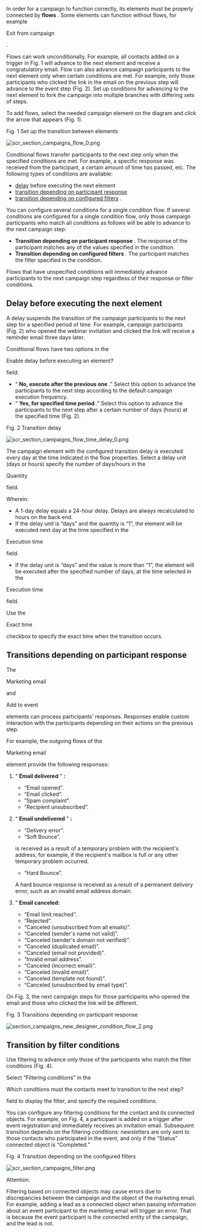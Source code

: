 


 In order for a campaign to function correctly, its elements must be properly connected by
 **flows** 
 . Some elements can function without flows, for example
 
 Exit from campaign
 
 .
 



 Flows can work unconditionally. For example, all contacts added on a trigger in Fig. 1 will advance to the next element and receive a congratulatory email. Flow can also advance campaign participants to the next element only when certain conditions are met. For example, only those participants who clicked the link in the email on the previous step will advance to the event step (Fig. 2). Set up conditions for advancing to the next element to fork the campaign into multiple branches with differing sets of steps.
 



 To add flows, select the needed campaign element on the diagram and click the arrow that appears (Fig. 1).
 




 Fig. 1 Set up the transition between elements
 

![scr_section_campaigns_flow_0.png](/docs/sites/en/files/images/Marketing_Tools/campaign_flows/scr_section_campaigns_flow_0.png)



 Conditional flows transfer participants to the next step only when the specified conditions are met. For example, a specific response was received from the participant, a certain amount of time has passed, etc. The following types of conditions are available:
 


* [delay](#title-1706-8) 
 before executing the next element
* [transition depending on participant response](#title-1706-9)
* [transition depending on configured filters](#title-1706-3) 
 .



 You can configure several conditions for a single condition flow. If several conditions are configured for a single condition flow, only those campaign participants who match all conditions as follows will be able to advance to the next campaign step:
 


* **Transition depending on participant response** 
 . The response of the participant matches any of the values specified in the condition.
* **Transition depending on configured filters** 
 . The participant matches the filter specified in the condition.



 Flows that have unspecified conditions will immediately advance participants to the next campaign step regardless of their response or filter conditions.
 



 Delay before executing the next element
-----------------------------------------



 A delay suspends the transition of the campaign participants to the next step for a specified period of time. For example, campaign participants (Fig. 2) who opened the webinar invitation and clicked the link will receive a reminder email three days later.
 



 Conditional flows have two options in the
 
 Enable delay before executing an element?
 
 field:
 


* “
 **No, execute after the previous one** 
 .” Select this option to advance the participants to the next step according to the default campaign execution frequency.
* “
 **Yes, for specified time period** 
 .” Select this option to advance the participants to the next step after a certain number of days (hours) at the specified time (Fig. 2).




 Fig. 2 Transition delay
 

![scr_section_campaigns_flow_time_delay_0.png](/docs/sites/en/files/images/Marketing_Tools/campaign_flows/scr_section_campaigns_flow_time_delay_0.png)



 The campaign element with the configured transition delay is executed every day at the time indicated in the flow properties. Select a delay unit (days or hours) specify the number of days/hours in the
 
 Quantity
 
 field.
 



 Wherein:
 


* A 1-day delay equals a 24-hour delay. Delays are always recalculated to hours on the back end.
* If the delay unit is “days” and the quantity is “1”, the element will be executed next day at the time specified in the
 
 Execution time
 
 field.
* If the delay unit is “days” and the value is more than “1”, the element will be executed after the specified number of days, at the time selected in the
 
 Execution time
 
 field.



 Use the
 
 Exact time
 
 checkbox to specify the exact time when the transition occurs.
 



 Transitions depending on participant response
-----------------------------------------------



 The
 
 Marketing email
 
 and
 
 Add to event
 
 elements can process participants’ responses. Responses enable custom interaction with the participants depending on their actions on the previous step.
 



 For example, the outgoing flows of the
 
 Marketing email
 
 element provide the following responses:
 


1. “
 **Email delivered** 
 ”
 **:** 
	* “Email opened”.
	* “Email clicked”.
	* “Spam complaint”.
	* “Recipient unsubscribed”.
2. “
 **Email undelivered** 
 ”
 **:** 
	* “Delivery error”.
	* “Soft Bounce”.
	   
	
	 is received as a result of a temporary problem with the recipient's address, for example, if the recipient's mailbox is full or any other temporary problem occurred.
	* “Hard Bounce”.
	   
	
	 A hard bounce response is received as a result of a permanent delivery error, such as an invalid email address domain.
3. “
 **Email canceled:** 
	* “Email limit reached”.
	* “Rejected”.
	* “Canceled (unsubscribed from all emails)”.
	* “Canceled (sender's name not valid)”.
	* “Canceled (sender's domain not verified)”.
	* “Canceled (duplicated email)”.
	* “Canceled (email not provided)”.
	* “Invalid email address”.
	* “Canceled (incorrect email)”.
	* “Canceled (invalid email)”.
	* “Canceled (template not found)”.
	* “Canceled (unsubscribed by email type)”.



 On Fig. 3, the next campaign steps for those participants who opened the email and those who clicked the link will be different.
 




 Fig. 3 Transitions depending on participant response
 

![section_campaigns_new_designer_condition_flow_2.png](/docs/sites/en/files/images/Marketing_Tools/campaign_flows/section_campaigns_new_designer_condition_flow_2.png)



 Transition by filter conditions
---------------------------------



 Use filtering to advance only those of the participants who match the filter conditions (Fig. 4).
 



 Select “Filtering conditions” in the
 
 Which conditions must the contacts meet to transition to the next step?
 
 field to display the filter, and specify the required conditions.
 



 You can configure any filtering conditions for the contact and its connected objects. For example, on Fig. 4, a participant is added on a trigger after event registration and immediately receives an invitation email. Subsequent transition depends on the filtering conditions: newsletters are only sent to those contacts who participated in the event, and only if the “Status” connected object is “Completed.”
 




 Fig. 4 Transition depending on the configured filters
 

![scr_section_campaigns_filter.png](/docs/sites/en/files/images/Marketing_Tools/campaign_flows/scr_section_campaigns_filter.png)





 Attention.
 
 Filtering based on connected objects may cause errors due to discrepancies between the campaign and the object of the marketing email. For example, adding a lead as a connected object when passing information about an event participant to the marketing email will trigger an error. That is because the event participant is the connected entity of the campaign, and the lead is not.
 





